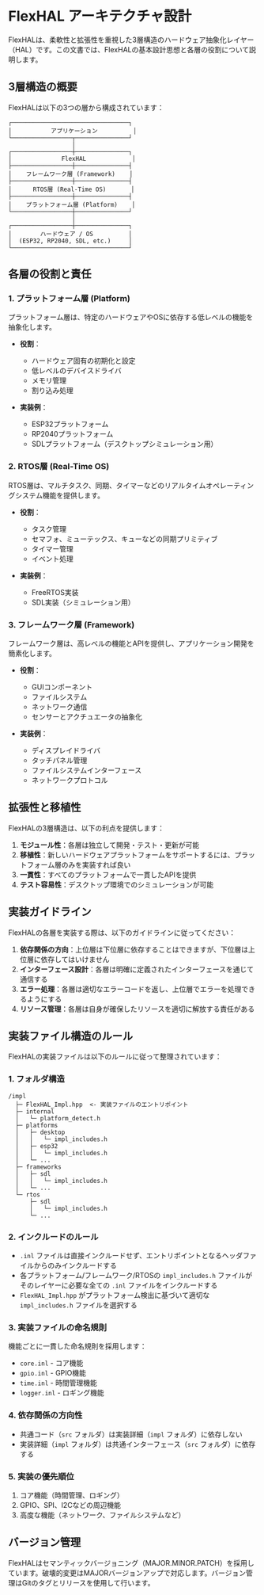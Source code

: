 # FlexHAL アーキテクチャ設計

FlexHALは、柔軟性と拡張性を重視した3層構造のハードウェア抽象化レイヤー（HAL）です。この文書では、FlexHALの基本設計思想と各層の役割について説明します。

## 3層構造の概要

FlexHALは以下の3つの層から構成されています：

```
┌─────────────────────────────────┐
│           アプリケーション          │
└─────────────────┬───────────────┘
                  │
┌─────────────────┼───────────────┐
│              FlexHAL             │
├─────────────────┼───────────────┤
│    フレームワーク層 (Framework)    │
├─────────────────┼───────────────┤
│      RTOS層 (Real-Time OS)       │
├─────────────────┼───────────────┤
│    プラットフォーム層 (Platform)    │
└─────────────────┼───────────────┘
                  │
┌─────────────────┼───────────────┐
│        ハードウェア / OS          │
│  (ESP32, RP2040, SDL, etc.)     │
└─────────────────────────────────┘
```

## 各層の役割と責任

### 1. プラットフォーム層 (Platform)

プラットフォーム層は、特定のハードウェアやOSに依存する低レベルの機能を抽象化します。

- **役割**：
  - ハードウェア固有の初期化と設定
  - 低レベルのデバイスドライバ
  - メモリ管理
  - 割り込み処理

- **実装例**：
  - ESP32プラットフォーム
  - RP2040プラットフォーム
  - SDLプラットフォーム（デスクトップシミュレーション用）

### 2. RTOS層 (Real-Time OS)

RTOS層は、マルチタスク、同期、タイマーなどのリアルタイムオペレーティングシステム機能を提供します。

- **役割**：
  - タスク管理
  - セマフォ、ミューテックス、キューなどの同期プリミティブ
  - タイマー管理
  - イベント処理

- **実装例**：
  - FreeRTOS実装
  - SDL実装（シミュレーション用）

### 3. フレームワーク層 (Framework)

フレームワーク層は、高レベルの機能とAPIを提供し、アプリケーション開発を簡素化します。

- **役割**：
  - GUIコンポーネント
  - ファイルシステム
  - ネットワーク通信
  - センサーとアクチュエータの抽象化

- **実装例**：
  - ディスプレイドライバ
  - タッチパネル管理
  - ファイルシステムインターフェース
  - ネットワークプロトコル

## 拡張性と移植性

FlexHALの3層構造は、以下の利点を提供します：

1. **モジュール性**：各層は独立して開発・テスト・更新が可能
2. **移植性**：新しいハードウェアプラットフォームをサポートするには、プラットフォーム層のみを実装すれば良い
3. **一貫性**：すべてのプラットフォームで一貫したAPIを提供
4. **テスト容易性**：デスクトップ環境でのシミュレーションが可能

## 実装ガイドライン

FlexHALの各層を実装する際は、以下のガイドラインに従ってください：

1. **依存関係の方向**：上位層は下位層に依存することはできますが、下位層は上位層に依存してはいけません
2. **インターフェース設計**：各層は明確に定義されたインターフェースを通じて通信する
3. **エラー処理**：各層は適切なエラーコードを返し、上位層でエラーを処理できるようにする
4. **リソース管理**：各層は自身が確保したリソースを適切に解放する責任がある

## 実装ファイル構造のルール

FlexHALの実装ファイルは以下のルールに従って整理されています：

### 1. フォルダ構造

```
/impl
  ├─ FlexHAL_Impl.hpp  <- 実装ファイルのエントリポイント
  ├─ internal
  │   └─ platform_detect.h
  ├─ platforms
  │   ├─ desktop
  │   │   └─ impl_includes.h
  │   ├─ esp32
  │   │   └─ impl_includes.h
  │   └─ ...
  ├─ frameworks
  │   ├─ sdl
  │   │   └─ impl_includes.h
  │   └─ ...
  └─ rtos
      ├─ sdl
      │   └─ impl_includes.h
      └─ ...
```

### 2. インクルードのルール

- `.inl` ファイルは直接インクルードせず、エントリポイントとなるヘッダファイルからのみインクルードする
- 各プラットフォーム/フレームワーク/RTOSの `impl_includes.h` ファイルがそのレイヤーに必要な全ての `.inl` ファイルをインクルードする
- `FlexHAL_Impl.hpp` がプラットフォーム検出に基づいて適切な `impl_includes.h` ファイルを選択する

### 3. 実装ファイルの命名規則

機能ごとに一貫した命名規則を採用します：
- `core.inl` - コア機能
- `gpio.inl` - GPIO機能
- `time.inl` - 時間管理機能
- `logger.inl` - ロギング機能

### 4. 依存関係の方向性

- 共通コード（`src` フォルダ）は実装詳細（`impl` フォルダ）に依存しない
- 実装詳細（`impl` フォルダ）は共通インターフェース（`src` フォルダ）に依存する

### 5. 実装の優先順位

1. コア機能（時間管理、ロギング）
2. GPIO、SPI、I2Cなどの周辺機能
3. 高度な機能（ネットワーク、ファイルシステムなど）

## バージョン管理

FlexHALはセマンティックバージョニング（MAJOR.MINOR.PATCH）を採用しています。破壊的変更はMAJORバージョンアップで対応します。バージョン管理はGitのタグとリリースを使用して行います。
